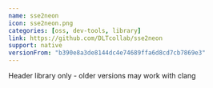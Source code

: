 ```yaml
---
name: sse2neon
icon: sse2neon.png
categories: [oss, dev-tools, library]
link: https://github.com/DLTcollab/sse2neon
support: native
versionFrom: "b390e8a3de8144dc4e74689ffa6d8cd7cb7869e3"
---
```


Header library only - older versions may work with clang
